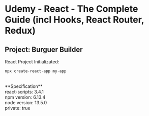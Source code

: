 # Udemy - React - The Complete Guide (incl Hooks, React Router, Redux) #

## Project: Burguer Builder ##

React Project Initializated:

```javascript
npx create-react-app my-app 
```
<br />
**Specification**
<br />
react-scripts: 3.4.1<br />
npm version: 6.13.4<br />
node version: 13.5.0<br />
private: true<br />
